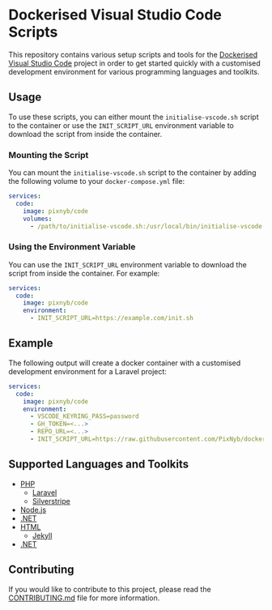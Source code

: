 # Dockerised Visual Studio Code Scripts

This repository contains various setup scripts and tools for the [Dockerised Visual Studio Code](https://github.com/PixNyb/dockerised-vscode) project in order to get started quickly with a customised development environment for various programming languages and toolkits.

## Usage

To use these scripts, you can either mount the `initialise-vscode.sh` script to the container or use the `INIT_SCRIPT_URL` environment variable to download the script from inside the container.

### Mounting the Script

You can mount the `initialise-vscode.sh` script to the container by adding the following volume to your `docker-compose.yml` file:

```yaml
services:
  code:
    image: pixnyb/code
    volumes:
      - /path/to/initialise-vscode.sh:/usr/local/bin/initialise-vscode.sh
```

### Using the Environment Variable

You can use the `INIT_SCRIPT_URL` environment variable to download the script from inside the container. For example:

```yaml
services:
  code:
    image: pixnyb/code
    environment:
      - INIT_SCRIPT_URL=https://example.com/init.sh
```

## Example

The following output will create a docker container with a customised development environment for a Laravel project:

```yaml
services:
  code:
    image: pixnyb/code
    environment:
      - VSCODE_KEYRING_PASS=password
      - GH_TOKEN=<...>
      - REPO_URL=<...>
      - INIT_SCRIPT_URL=https://raw.githubusercontent.com/PixNyb/dockerised-vscode-scripts/main/php/laravel/initialise-vscode.sh
```

## Supported Languages and Toolkits

- [PHP](php)
  - [Laravel](php/laravel)
  - [Silverstripe](php/silverstripe)
- [Node.js](node)
- [.NET](dotnet)
- [HTML](html)
  - [Jekyll](html/jekyll)
- [.NET](dotnet)

## Contributing

If you would like to contribute to this project, please read the [CONTRIBUTING.md](CONTRIBUTING.md) file for more information.
